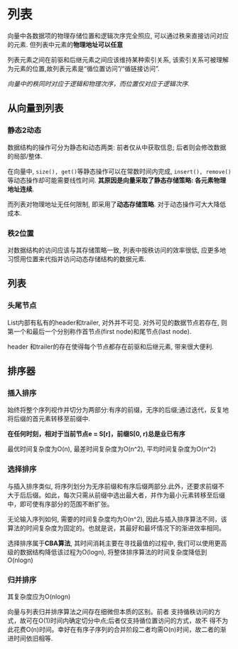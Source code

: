 # 列表

向量中各数据项的物理存储位置和逻辑次序完全照应, 可以通过秩来直接访问对应的元素. 但列表中元素的**物理地址可以任意**

列表元素之间在前驱和后继元素之间应该维持某种索引关系, 该索引关系可被理解为元素的位置,故列表元素是“循位置访问”/“循链接访问”.

*向量中的秩同时对应于逻辑和物理次序，而位置仅对应于逻辑次序.*

## 从向量到列表

### 静态2动态

数据结构的操作可分为静态和动态两类: 前者仅从中获取信息; 后者则会修改数据的局部/整体. 

在向量中, `size(), get()`等静态操作可以在常数时间内完成, `insert(), remove()`等动态操作却可能需要线性时间. **其原因是向量采取了静态存储策略: 各元素物理地址连续**.

而列表对物理地址无任何限制, 即采用了**动态存储策略**. 对于动态操作可大大降低成本.

### 秩2位置

对数据结构的访问应该与其存储策略一致, 列表中按秩访问的效率很低, 应更多地习惯用位置来代指并访问动态存储结构的数据元素.

## 列表

### 头尾节点

List内部有私有的header和trailer, 对外并不可见. 对外可见的数据节点若存在, 则第一个和最后一个分别称作首节点(first node)和尾节点(last node).

header 和trailer的存在使得每个节点都存在前驱和后继元素, 带来很大便利.

## 排序器

### 插入排序

始终将整个序列视作并切分为两部分:有序的前缀，无序的后缀;通过迭代，反复地将后缀的首元素转移至前缀中.

**在任何时刻，相对于当前节点e = S[r]，前缀S[0, r)总是业已有序**

最优时间复杂度为O(n), 最差时间复杂度为O(n^2), 平均时间复杂度为O(n^2)

### 选择排序

与插入排序类似, 将序列划分为无序前缀和有序后缀两部分.此外，还要求前缀不 大于后后缀。如此，每次只需从前缀中选出最大者，并作为最小元素转移至后缀中，即可使有序部分的范围不断扩张。

无论输入序列如何, 需要的时间复杂度均为O(n^2), 因此与插入排序算法不同，该算法的时间复杂度为固定的。也就是说，其最好和最坏情况下的渐进效率相同。

选择排序属于**CBA算法**, 其时间消耗主要在寻找最值的过程中, 我们可以使用更高级的数据结构降低该过程为O(logn), 将整体排序算法的时间复杂度降低到O(nlogn)

### 归并排序

其复杂度应为O(nlogn)

向量与列表归并排序算法之间存在细微但本质的区别。前者 支持循秩访问的方式，故可在O(1)时间内确定切分中点;后者仅支持循位置访问的方式，故不 得不为此花费O(n)时间。幸好在有序子序列的合并阶段二者均需O(n)时间，故二者的渐进时间依旧相等.


